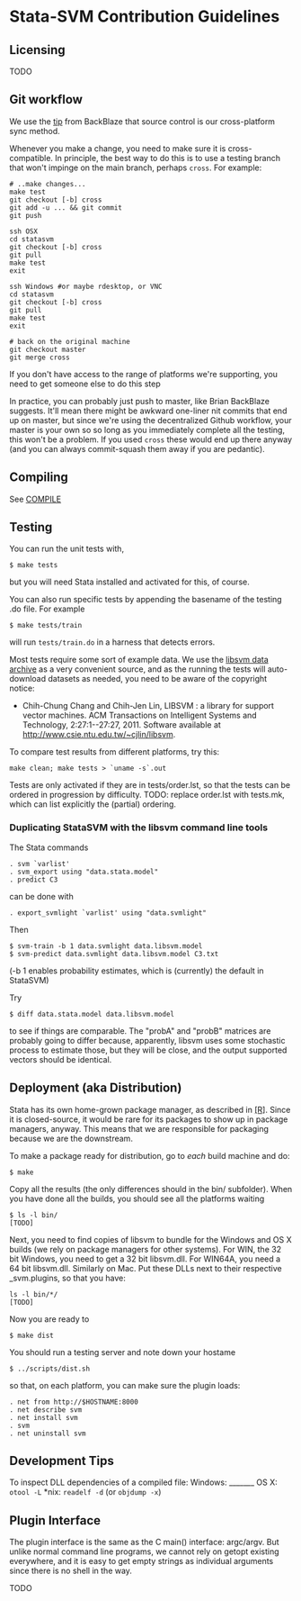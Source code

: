 Stata-SVM Contribution Guidelines
=================================


Licensing
---------

TODO


Git workflow
------------


We use the [tip](https://www.backblaze.com/blog/10-rules-for-how-to-write-cross-platform-code/) from BackBlaze that source control is our cross-platform sync method.

Whenever you make a change, you need to make sure it is cross-compatible.
In principle, the best way to do this is to use a testing branch that won't impinge on the main branch, perhaps `cross`. For example:
```
# ..make changes...
make test
git checkout [-b] cross
git add -u ... && git commit 
git push

ssh OSX
cd statasvm
git checkout [-b] cross
git pull 
make test
exit

ssh Windows #or maybe rdesktop, or VNC
cd statasvm
git checkout [-b] cross
git pull
make test
exit

# back on the original machine
git checkout master
git merge cross
```

If you don't have access to the range of platforms we're supporting, you need to get someone else to do this step

In practice, you can probably just push to master, like Brian BackBlaze suggests. It'll mean there might be awkward one-liner nit commits that end up on master,
but since we're using the decentralized Github workflow, your master is your own so so long as you immediately complete all the testing, this won't be a problem.
If you used `cross` these would end up there anyway (and you can always commit-squash them away if you are pedantic).

Compiling
---------

See [COMPILE](COMPILE.md)

Testing
-------

You can run the unit tests with, 
```
$ make tests
```
but you will need Stata installed and activated for this, of course.

You can also run specific tests by appending the basename of the testing .do file. For example
```
$ make tests/train
```
will run `tests/train.do` in a harness that detects errors.

Most tests require some sort of example data. We use the [libsvm data archive](http://www.csie.ntu.edu.tw/~cjlin/libsvmtools/datasets/) as a very convenient source, and as the running the tests will auto-download datasets as needed, you need to be aware of the copyright notice:
* Chih-Chung Chang and Chih-Jen Lin, LIBSVM : a library for support vector machines. ACM Transactions on Intelligent Systems and Technology, 2:27:1--27:27, 2011. Software available at http://www.csie.ntu.edu.tw/~cjlin/libsvm.

To compare test results from different platforms, try this:
```
make clean; make tests > `uname -s`.out
```

Tests are only activated if they are in tests/order.lst, so that the tests can be ordered in progression by difficulty.
TODO: replace order.lst with tests.mk, which can list explicitly the (partial) ordering.



### Duplicating StataSVM with the libsvm command line tools

The Stata commands
```
. svm `varlist'
. svm_export using "data.stata.model"
. predict C3
```

can be done with
```
. export_svmlight `varlist' using "data.svmlight"
```
Then
```
$ svm-train -b 1 data.svmlight data.libsvm.model
$ svm-predict data.svmlight data.libsvm.model C3.txt
```
(-b 1 enables probability estimates, which is (currently) the default in StataSVM)

Try
```
$ diff data.stata.model data.libsvm.model
```
to see if things are comparable. The "probA" and "probB" matrices are probably going to differ because, apparently, libsvm uses some stochastic process to estimate those, but they will be close, and the output supported vectors should be identical.


Deployment (aka Distribution)
----------------------------

Stata has its own home-grown package manager, as described in [[R]](http://www.stata.com/manuals14/rnet.pdf).
Since it is closed-source, it would be rare for its packages to show up in package managers, anyway.
This means that we are responsible for packaging because we are the downstream.

To make a package ready for distribution, go to *each* build machine and do:
```
$ make
```

Copy all the results (the only differences should in the bin/ subfolder). When you have done all the builds,
you should see all the platforms waiting
```
$ ls -l bin/
[TODO]
```

Next, you need to find copies of libsvm to bundle for the Windows and OS X builds (we rely on package managers for other systems).
For WIN, the 32 bit Windows, you need to get a 32 bit libsvm.dll. For WIN64A, you need a 64 bit libsvm.dll.
Similarly on Mac.
Put these DLLs next to their respective _svm.plugins, so that you have:
```
ls -l bin/*/
[TODO]
```

Now you are ready to
```
$ make dist
```

You should run a testing server and note down your hostame
```
$ ../scripts/dist.sh
```
so that, on each platform, you can make sure the plugin loads:
```
. net from http://$HOSTNAME:8000
. net describe svm
. net install svm
. svm
. net uninstall svm
```

Development Tips
----------------

To inspect DLL dependencies of a compiled file:
Windows: _______
OS X: `otool -L`
*nix: `readelf -d` (or `objdump -x`)




Plugin Interface
----------------

The plugin interface is the same as the C main() interface: argc/argv.
But unlike normal command line programs, we cannot rely on getopt existing everywhere,
and it is easy to get empty strings as individual arguments since there is no shell in the way.

TODO
